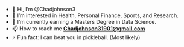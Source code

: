 - 👋 Hi, I’m @Chadjohnson3
- 👀 I’m interested in Health, Personal Finance, Sports, and Research.
- 🌱 I’m currently earning a Masters Degree in Data Science.
- 📫 How to reach me **Chadjohnson31901@gmail.com**
- ⚡ Fun fact: I can beat you in pickleball. (Most likely)

<!---
Chadjohnson3/Chadjohnson3 is a ✨ special ✨ repository because its `README.md` (this file) appears on your GitHub profile.
You can click the Preview link to take a look at your changes.
--->
